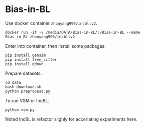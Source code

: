 # Bias-in-BL

Use docker container `zhouyang996/incbl:v2`.
```
docker run -it -v /media/DATA/Bias-in-BL/:/Bias-in-BL --name Bias_in_BL zhouyang996/incbl:v2
```

Enter into container, then install some packages:
```
pip install gensim
pip install tree_sitter
pip install gdown
```

Prepare datasets.
```
cd data
bash download.sh
python preprocess.py
```

To run VSM or IncBL.
```
python vsm.py
```

Noted IncBL is refactor slighly for accerlating experiments here.